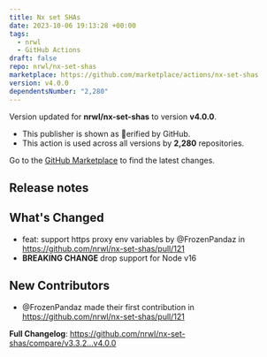 ```yaml
---
title: Nx set SHAs
date: 2023-10-06 19:13:28 +00:00
tags:
  - nrwl
  - GitHub Actions
draft: false
repo: nrwl/nx-set-shas
marketplace: https://github.com/marketplace/actions/nx-set-shas
version: v4.0.0
dependentsNumber: "2,280"
---
```



Version updated for **nrwl/nx-set-shas** to version **v4.0.0**.
- This publisher is shown as erified by GitHub.
- This action is used across all versions by **2,280** repositories.

Go to the [GitHub Marketplace](https://github.com/marketplace/actions/nx-set-shas) to find the latest changes.

## Release notes

## What's Changed
* feat: support https proxy env variables by @FrozenPandaz in https://github.com/nrwl/nx-set-shas/pull/121
* **BREAKING CHANGE** drop support for Node v16

## New Contributors
* @FrozenPandaz made their first contribution in https://github.com/nrwl/nx-set-shas/pull/121

**Full Changelog**: https://github.com/nrwl/nx-set-shas/compare/v3.3.2...v4.0.0
